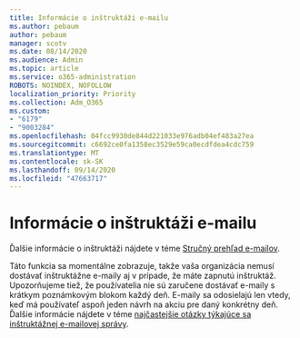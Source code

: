 ```yaml
---
title: Informácie o inštruktáži e-mailu
ms.author: pebaum
author: pebaum
manager: scotv
ms.date: 08/14/2020
ms.audience: Admin
ms.topic: article
ms.service: o365-administration
ROBOTS: NOINDEX, NOFOLLOW
localization_priority: Priority
ms.collection: Adm_O365
ms.custom:
- "6179"
- "9003284"
ms.openlocfilehash: 04fcc9930de844d221033e976adb04ef483a27ea
ms.sourcegitcommit: c6692ce0fa1358ec3529e59ca0ecdfdea4cdc759
ms.translationtype: MT
ms.contentlocale: sk-SK
ms.lasthandoff: 09/14/2020
ms.locfileid: "47663717"
---
```

# <a name="about-briefing-email"></a>Informácie o inštruktáži e-mailu

Ďalšie informácie o inštruktáži nájdete v téme [Stručný prehľad e-mailov](https://docs.microsoft.com/briefing/be-overview).  

Táto funkcia sa momentálne zobrazuje, takže vaša organizácia nemusí dostávať inštruktážne e-maily aj v prípade, že máte zapnutú inštruktáž. Upozorňujeme tiež, že používatelia nie sú zaručene dostávať e-maily s krátkym poznámkovým blokom každý deň. E-maily sa odosielajú len vtedy, keď má používateľ aspoň jeden návrh na akciu pre daný konkrétny deň. Ďalšie informácie nájdete v téme [najčastejšie otázky týkajúce sa inštruktážnej e-mailovej správy](https://docs.microsoft.com/briefing/be-faqs).